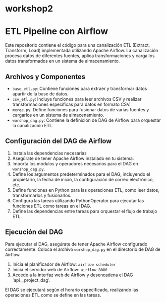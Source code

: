 # workshop2
# ETL Pipeline con Airflow

Este repositorio contiene el código para una canalización ETL (Extract, Transform, Load) implementada utilizando Apache Airflow. La canalización procesa datos de diferentes fuentes, aplica transformaciones y carga los datos transformados en un sistema de almacenamiento.

## Archivos y Componentes

- `base_etl.py`: Contiene funciones para extraer y transformar datos apartir de la base de datos.
- `csv_etl.py`: Incluye funciones para leer archivos CSV y realizar transformaciones específicas para datos en formato CSV.
- `merge.py`: Define funciones para fusionar datos de varias fuentes y cargarlos en un sistema de almacenamiento.
- `worshop_dag.py`: Contiene la definición de DAG de Airflow para orquestar la canalización ETL.

## Configuración del DAG de Airflow

1. Instala las dependencias necesarias 
2. Asegúrate de tener Apache Airflow instalado en tu sistema.
3. Importa los módulos y operadores necesarios para el DAG en `worshop_dag.py`.
4. Define los argumentos predeterminados para el DAG, incluyendo el propietario, la fecha de inicio, la configuración de correo electrónico, etc.
5. Define funciones en Python para las operaciones ETL, como leer datos, transformarlos y fusionarlos.
6. Configura las tareas utilizando PythonOperator para ejecutar las funciones ETL como tareas en el DAG.
7. Define las dependencias entre tareas para orquestar el flujo de trabajo ETL.

## Ejecución del DAG

Para ejecutar el DAG, asegúrate de tener Apache Airflow configurado correctamente. Coloca el archivo `worshop_dag.py` en el directorio de DAG de Airflow.

1. Inicia el planificador de Airflow: `airflow scheduler`
2. Inicia el servidor web de Airflow: `airflow 8080`
3. Accede a la interfaz web de Airflow y desencadena el DAG 'api__project_dag'.

El DAG se ejecutará según el horario especificado, realizando las operaciones ETL como se define en las tareas.


